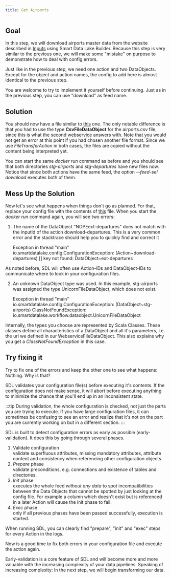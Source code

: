 ```yaml
---
title: Get Airports
---
```


## Goal

In this step, we will download airports master data from the website described in [Inputs](get-input-data) using Smart Data Lake Builder.
Because this step is very similar to the previous one, we will make some "mistake" on purpose to demonstrate how to deal with config errors.

Just like in the previous step, we need one action and two DataObjects.
Except for the object and action names, the config to add here is almost identical to the previous step.

You are welcome to try to implement it yourself before continuing. 
Just as in the previous step, you can use "download" as feed name.

## Solution
You should now have a file similar to [this](config-examples/application-download-part1.conf) one.
The only notable difference is that you had to use the type **CsvFileDataObject** for the airports.csv file,
since this is what the second webservice answers with. 
Note that you would not get an error at this point if you had chosen another file format. 
Since we use *FileTransferAction* in both cases, the files are copied without the content being interpreted yet.

You can start the same *docker run* command as before and you should see that both directories
*stg-airports* and *stg-departures* have new files now.
Notice that since both actions have the same feed, the option *--feed-sel download* executes both of them.

## Mess Up the Solution
Now let's see what happens when things don't go as planned. 
For that, replace your config file with the contents of [this](config-examples/application-download-part1-errors.conf) file.
When you start the *docker run* command again, you will see two errors:

1. The name of the DataObject "NOPEext-departures" does not match with the inputId of the action download-departures.
This is a very common error and the stacktrace should help you to quickly find and correct it


    Exception in thread "main" io.smartdatalake.config.ConfigurationException: (Action~download-departures) [] key not found: DataObject~ext-departures

As noted before, SDL will often use Action-IDs and DataObject-IDs to communicate where to look in your configuration files.

2. An unknown DataObject type was used. In this example, stg-airports was assigned the type UnicornFileDataObject, which does not exist.


    Exception in thread "main" io.smartdatalake.config.ConfigurationException: (DataObject~stg-airports) ClassNotFoundException: io.smartdatalake.workflow.dataobject.UnicornFileDataObject

Internally, the types you choose are represented by Scala Classes.
These classes define all characteristics of a DataObject and all it's parameters, i.e. the url we defined in our WebserviceFileDataObject.
This also explains why you get a *ClassNotFoundException* in this case.

## Try fixing it

Try to fix one of the errors and keep the other one to see what happens: Nothing.
Why is that? 

SDL validates your configuration file(s) before executing it's contents.
If the configuration does not make sense, it will abort before executing anything to minimize the chance that you'll end up in an inconsistent state.

:::tip
During validation, the whole configuration is checked, not just the parts you are trying to execute.
If you have large configuration files, it can sometimes be confusing to see an error and realize that 
it's not on the part you are currently working on but in a different section.
:::

SDL is built to detect configuration errors as early as possible (early-validation). It does this by going through several phases.
1. Validate configuration  
validate superfluous attributes, missing mandatory attributes, attribute content and consistency when referencing other configuration objects.
2. *Prepare* phase  
validate preconditions, e.g. connections and existence of tables and directories.
3. *Init* phase  
executes the whole feed *without any data* to spot incompatibilities between the Data Objects that cannot be spotted
   by just looking at the config file. For example a column which doesn't exist but is referenced in a later Action will cause the init phase to fail.
4. *Exec* phase  
only if all previous phases have been passed successfully, execution is started.

When running SDL, you can clearly find "prepare", "init" and "exec" steps for every Action in the logs.

Now is a good time to fix both errors in your configuration file and execute the action again.

Early-validation is a core feature of SDL and will become more and more valuable with the increasing complexity of your data pipelines.
Speaking of increasing complexity: In the next step, we will begin transforming our data.



